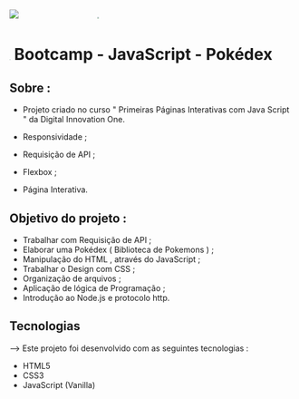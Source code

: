 # ![](https://archives.bulbagarden.net/media/upload/4/4b/Pok%C3%A9dex_logo.png)  &ensp;&ensp;&ensp;&ensp;&ensp;&ensp;&ensp;&ensp;&ensp; <img src="https://www.pokemon.com/static-assets/app/static3/img/og-default-image.jpeg" style="zoom:20%;" />

# <img src="https://i.pinimg.com/564x/15/61/dc/1561dcb8a19ad8e6d4417b29f8c38161--pokemon-svg-files-free-pokemon-font-free.jpg" style="zoom:10%;" />   Bootcamp - JavaScript - Pokédex 



##  Sobre :

+ Projeto criado no curso " Primeiras Páginas Interativas com Java Script " da Digital Innovation One.

+ Responsividade ;

+ Requisição de API ;

+ Flexbox ;

+ Página Interativa.



## Objetivo do projeto :

+ Trabalhar com Requisição de API ;
+ Elaborar uma Pokédex ( Biblioteca de Pokemons ) ;
+ Manipulação do HTML , através do JavaScript ;
+ Trabalhar o Design com CSS ;
+ Organização de arquivos ;
+ Aplicação de lógica de Programação ;
+ Introdução ao Node.js e protocolo http.



## Tecnologias

--> Este projeto foi desenvolvido com as seguintes tecnologias :

  - HTML5
  - CSS3
  - JavaScript (Vanilla)
